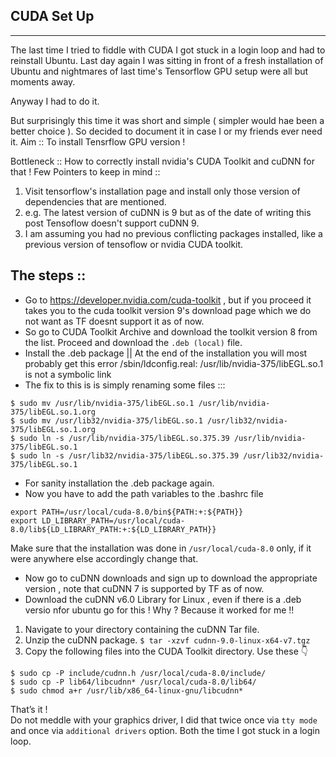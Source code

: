 ## CUDA Set Up
---
The last time I tried to fiddle with CUDA I got stuck in a login loop and had to reinstall Ubuntu.
Last day again I was sitting in front of a fresh installation of Ubuntu and nightmares of last time's Tensorflow GPU setup were all but moments away.

Anyway I had to do it.

But surprisingly this time it was short and simple ( simpler would hae been a better choice ).
So decided to document it in case I or my friends ever need it.
Aim :: To install Tensrflow GPU version !

Bottleneck :: How to correctly install nvidia's CUDA Toolkit and cuDNN for that !
Few Pointers to keep in mind ::

1. Visit tensorflow's installation page and install only those version of dependencies that are mentioned. 
2. e.g. The latest version of cuDNN is 9 but as of the date of writing this post Tensoflow doesn't support cuDNN 9.
3. I am assuming you had no previous conflicting packages installed, like a previous version of tensoflow or nvidia CUDA toolkit.

## The steps ::

- Go to https://developer.nvidia.com/cuda-toolkit , but if you proceed it takes you to the cuda toolkit version 9's download page which we do not want as TF doesnt support it as of now.
- So go to CUDA Toolkit Archive and download the toolkit version 8 from the list. Proceed and download the `.deb (local)` file.
- Install the .deb package || At the end of the installation you will most probably get this error
    /sbin/ldconfig.real: /usr/lib/nvidia-375/libEGL.so.1 is not a symbolic link
- The fix to this is is simply renaming some files :::
```
$ sudo mv /usr/lib/nvidia-375/libEGL.so.1 /usr/lib/nvidia-375/libEGL.so.1.org
$ sudo mv /usr/lib32/nvidia-375/libEGL.so.1 /usr/lib32/nvidia-375/libEGL.so.1.org
$ sudo ln -s /usr/lib/nvidia-375/libEGL.so.375.39 /usr/lib/nvidia-375/libEGL.so.1
$ sudo ln -s /usr/lib32/nvidia-375/libEGL.so.375.39 /usr/lib32/nvidia-375/libEGL.so.1
```
- For sanity installation the .deb package again.
- Now you have to add the path variables to the .bashrc file
```
export PATH=/usr/local/cuda-8.0/bin${PATH:+:${PATH}}
export LD_LIBRARY_PATH=/usr/local/cuda-8.0/lib${LD_LIBRARY_PATH:+:${LD_LIBRARY_PATH}}
```
  Make sure that the installation was done in  `/usr/local/cuda-8.0`  only, if it were anywhere else accordingly change that.
- Now go to cuDNN downloads and sign up to download the appropriate version , note that cuDNN 7 is supported by TF as of now.
- Download the cuDNN v6.0 Library for Linux , even if there is a .deb versio nfor ubuntu go for this ! Why ? Because it worked for me !!



1.  Navigate to your <cudnnpath> directory containing the cuDNN Tar file.
2.  Unzip the cuDNN package.
    `$ tar -xzvf cudnn-9.0-linux-x64-v7.tgz`
3. Copy the following files into the CUDA Toolkit directory. Use these 👇 
```
$ sudo cp -P include/cudnn.h /usr/local/cuda-8.0/include/
$ sudo cp -P lib64/libcudnn* /usr/local/cuda-8.0/lib64/
$ sudo chmod a+r /usr/lib/x86_64-linux-gnu/libcudnn*
```
That’s it ! <br>
Do not meddle with your graphics driver, I did that twice once via `tty mode` and once via `additional drivers` option. Both the time I got stuck in a login loop.
